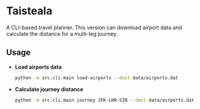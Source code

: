 # Taisteala

A CLI-based travel planner. This version can download airport data and
calculate the distance for a multi-leg journey.

## Usage

- **Load airports data**

  ```bash
  python -m src.cli.main load-airports --dest data/airports.dat
  ```

- **Calculate journey distance**

  ```bash
  python -m src.cli.main journey JFK-LHR-SIN --dest data/airports.dat
  ```
